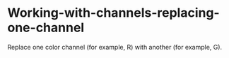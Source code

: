 # Working-with-channels-replacing-one-channel
Replace one color channel (for example, R) with another (for example, G).
